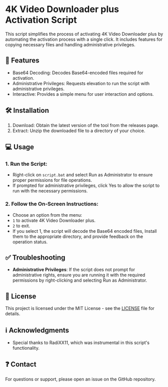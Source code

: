 # **4K Video Downloader plus Activation Script**

This script simplifies the process of activating 4K Video Downloader plus by automating the activation process with a single click. It includes features for copying necessary files and handling administrative privileges.

## 💪 Features

- Base64 Decoding: Decodes Base64-encoded files required for activation.
- Administrative Privileges: Requests elevation to run the script with administrative privileges.
- Interactive: Provides a simple menu for user interaction and options.

## 🛠️ Installation

1. Download: Obtain the latest version of the tool from the releases page.
2. Extract: Unzip the downloaded file to a directory of your choice.

## 💻 Usage

### 1. Run the Script:
- Right-click on `script.bat` and select Run as Administrator to ensure proper permissions for file operations.
- If prompted for administrative privileges, click Yes to allow the script to run with the necessary permissions.

### 2. Follow the On-Screen Instructions:
- Choose an option from the menu:
- `1` to activate 4K Video Downloader plus.
- `2` to exit.
- If you select 1, the script will decode the Base64 encoded files, Install them to the appropriate directory, and provide feedback on the operation status.

## ✅ Troubleshooting

- **Administrative Privileges**: If the script does not prompt for administrative rights, ensure you are running it with the required permissions by right-clicking and selecting Run as Administrator.

## 📜 License

This project is licensed under the MIT License - see the [LICENSE](LICENSE) file for details.

## ℹ️ Acknowledgments

- Special thanks to RadiXX11, which was instrumental in this script's functionality.

## ❓ Contact

For questions or support, please open an issue on the GitHub repository.

